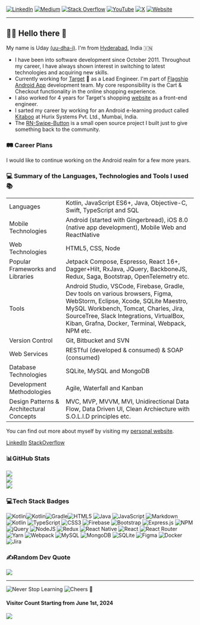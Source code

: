 
[![LinkedIn](https://img.shields.io/badge/LinkedIn-%230077B5.svg?logo=linkedin&logoColor=white)](https://linkedin.com/in/uday-sravan-kamineni-65135321) [![Medium](https://img.shields.io/badge/Medium-%23000000.svg?logo=medium&logoColor=white)](https://medium.com/@UdaySravanK) [![Stack Overflow](https://img.shields.io/badge/-Stackoverflow-FE7A16?logo=stack-overflow&logoColor=white)](https://stackoverflow.com/users/1897654) [![YouTube](https://img.shields.io/badge/YouTube-%23FF0000.svg?logo=YouTube&logoColor=white)](https://www.youtube.com/@UDAYSRAVANK) [![X](https://img.shields.io/badge/-%23000000.svg?logo=x&logoColor=white)](https://x.com/usk_kamineni)  [![Website](https://img.shields.io/badge/Website-%230077B5.svg?logo=web&logoColor=white)](https://udaysravank.com)

---

## :raising_hand_man: Hello there :wave:

My name is Uday [(uu-dha-i)](https://www.youtube.com/watch?v=e29d0qn0bOk). I'm from [Hyderabad](https://www.hyderabadtourism.travel/places-to-visit-in-hyderabad), India 🇮🇳 

- I have been into software development since October 2011. Throughout my career, I have always shown interest in switching to latest technologies and acquiring new skills. 
- Currently working for [Target](https://www.linkedin.com/company/target) 🎯 as a Lead Engineer. I'm part of [Flagship Android App](https://play.google.com/store/apps/details?id=com.target.ui&hl=en_US&gl=US) development team. My core responsibility is the Cart & Checkout functionality in the online shopping experience.
- I also worked for 4 years for Target's shopping [website](https://www.target.com/) as a front-end engineer.
- I sarted my career by working for an Android e-learning product called [Kitaboo](https://play.google.com/store/apps/details?id=com.hurix.kitaboo.cloudreader&hl=en_US&gl=US) at Hurix Systems Pvt. Ltd., Mumbai, India.
- The [RN-Swipe-Button](https://www.npmjs.com/package/rn-swipe-button) is a small open source project I built just to give something back to the community.


### :railway_track: Career Plans
I would like to continue working on the Android realm for a few more years. 

### :computer: Summary of the Languages, Technologies and Tools I used :books:

<table
  <tr>
    <td>Languages</td>
    <td>Kotlin, JavaScript ES6+, Java, Objective-C, Swift, TypeScript and SQL</td>
  </tr>
  <tr>
    <td>Mobile Technologies</td>
    <td>Android (started with Gingerbread), iOS 8.0 (native app development), Mobile Web and ReactNative</td>
  </tr>
  <tr>
    <td>Web Technologies</td>
    <td>HTML5, CSS, Node </td>
  </tr>
  <tr>
    <td>Popular Frameworks and Libraries</td>
    <td>Jetpack Compose, Espresso, React 16+, Dagger+Hilt, RxJava, JQuery, BackboneJS, Redux, Saga, Bootstrap, OpenTelemetry etc. </td>
  </tr>
  <tr>
    <td>Tools</td>
    <td>Android Studio, VSCode, Firebase, Gradle, Dev tools on various browsers, Figma, WebStorm, Eclipse, Xcode, SQLite Maestro, MySQL Workbench, Tomcat, Charles, Jira, SourceTree, Slack Integrations, VirtualBox, Kiban, Grafna, Docker, Terminal, Webpack, NPM etc.</td>
  </tr>
  <tr>
    <td>Version Control</td>
    <td>Git, Bitbucket and SVN</td>
  </tr>
  <tr>
    <td>Web Services</td>
    <td>RESTful (developed & consumed) & SOAP (consumed)</td>
  </tr>
  <tr>
    <td>Database Technologies</td>
    <td>SQLite, MySQL and MongoDB</td>
  </tr>
  <tr>
    <td>Development Methodologies</td>
    <td>Agile, Waterfall and Kanban</td>
  </tr>
  <tr>
    <td>Design Patterns & Architectural Concepts</td>
    <td>MVC, MVP, MVVM, MVI, Unidirectional Data Flow, Data Driven UI, Clean Archiecture with S.O.L.I.D principles etc.</td>
  </tr>
</table>

You can find out more about myself by visiting my [personal website](https://udaysravank.com).

[LinkedIn](https://www.linkedin.com/in/uday-sravan-kamineni-65135321/) [StackOverflow](https://stackoverflow.com/users/1897654/uday-sravan-k)

### 📊GitHub Stats

![](https://github-readme-stats.vercel.app/api?username=udaysravank&theme=radical&hide_border=false&include_all_commits=false&count_private=false)<br/>
![](https://github-readme-streak-stats.herokuapp.com/?user=udaysravank&theme=radical&hide_border=false)<br/>
![](https://github-readme-stats.vercel.app/api/top-langs/?username=udaysravank&theme=radical&hide_border=false&include_all_commits=false&count_private=false&layout=compact)

### 💻Tech Stack Badges
![Kotlin](https://img.shields.io/badge/Android-20ac07.svg?style=plastic&logo=Android&logoColor=white)![Kotlin](https://img.shields.io/badge/Kotlin-ed107b.svg?style=plastic&logo=Kotlin&logoColor=white)![Gradle](https://img.shields.io/badge/Gradle-02303A.svg?style=plastic&logo=Gradle&logoColor=white)![HTML5](https://img.shields.io/badge/html5-%23E34F26.svg?style=plastic&logo=html5&logoColor=white) ![Java](https://img.shields.io/badge/Java-%23ED8B00.svg?style=plastic&logo=Java&logoColor=white) ![JavaScript](https://img.shields.io/badge/Javascript-%23323330.svg?style=plastic&logo=Javascript&logoColor=%23F7DF1E) ![Markdown](https://img.shields.io/badge/markdown-%23000000.svg?style=plastic&logo=markdown&logoColor=white) ![Kotlin](https://img.shields.io/badge/kotlin-%230095D5.svg?style=plastic&logo=kotlin&logoColor=white) ![TypeScript](https://img.shields.io/badge/typescript-%23007ACC.svg?style=plastic&logo=typescript&logoColor=white) ![CSS3](https://img.shields.io/badge/css3-%231572B6.svg?style=plastic&logo=css3&logoColor=white) ![Firebase](https://img.shields.io/badge/firebase-%23039BE5.svg?style=plastic&logo=firebase) ![Bootstrap](https://img.shields.io/badge/bootstrap-%23563D7C.svg?style=plastic&logo=bootstrap&logoColor=white) ![Express.js](https://img.shields.io/badge/express.js-%23404d59.svg?style=plastic&logo=express&logoColor=%2361DAFB) ![NPM](https://img.shields.io/badge/NPM-%23000000.svg?style=plastic&logo=npm&logoColor=white) ![jQuery](https://img.shields.io/badge/jquery-%230769AD.svg?style=plastic&logo=jquery&logoColor=white) ![NodeJS](https://img.shields.io/badge/node.js-6DA55F?style=plastic&logo=node.js&logoColor=white) ![Redux](https://img.shields.io/badge/redux-%23593d88.svg?style=plastic&logo=redux&logoColor=white) ![React Native](https://img.shields.io/badge/react_native-%2320232a.svg?style=plastic&logo=react&logoColor=%2361DAFB) ![React](https://img.shields.io/badge/react-%2320232a.svg?style=plastic&logo=react&logoColor=%2361DAFB) ![React Router](https://img.shields.io/badge/React_Router-CA4245?style=plastic&logo=react-router&logoColor=white) ![Yarn](https://img.shields.io/badge/yarn-%232C8EBB.svg?style=plastic&logo=yarn&logoColor=white) ![Webpack](https://img.shields.io/badge/webpack-%238DD6F9.svg?style=plastic&logo=webpack&logoColor=black) ![MySQL](https://img.shields.io/badge/mysql-%2300f.svg?style=plastic&logo=mysql&logoColor=white) ![MongoDB](https://img.shields.io/badge/MongoDB-%234ea94b.svg?style=plastic&logo=mongodb&logoColor=white) ![SQLite](https://img.shields.io/badge/sqlite-%2307405e.svg?style=plastic&logo=sqlite&logoColor=white) 	![Figma](https://img.shields.io/badge/figma-%23F24E1E.svg?style=plastic&logo=figma&logoColor=white) ![Docker](https://img.shields.io/badge/docker-%230db7ed.svg?style=plastic&logo=docker&logoColor=white) ![Jira](https://img.shields.io/badge/jira-%230A0FFF.svg?style=plastic&logo=jira&logoColor=white) 

### ✍️Random Dev Quote
![](https://quotes-github-readme.vercel.app/api?type=horizontal&theme=dark)

---
![Never Stop Learning](https://img.shields.io/badge/Never_Stop_Learning-cfc40c) ![Cheers](https://img.shields.io/badge/Cheers!-ed9310) 🥂

#### Visitor Count Starting from June 1st, 2024

<img src="https://profile-counter.glitch.me/udaysravank/count.svg" />

<!--
**UdaySravanK/UdaySravanK** is a ✨ _special_ ✨ repository because its `README.md` (this file) appears on your GitHub profile.
-->
